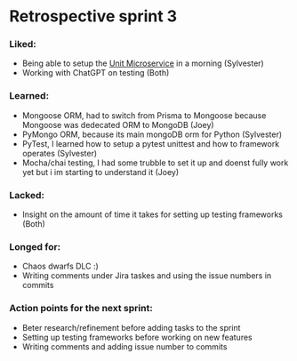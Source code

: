 # Retrospective sprint 3
### Liked:
  - Being able to setup the [Unit Microservice](https://joeyremmers.atlassian.net/browse/TOT-33) in a morning (Sylvester)
  - Working with ChatGPT on testing (Both)
### Learned:
  - Mongoose ORM, had to switch from Prisma to Mongoose because Mongoose was dedecated ORM to MongoDB (Joey)
  - PyMongo ORM, because its main mongoDB orm for Python (Sylvester)
  - PyTest, I learned how to setup a pytest unittest and how to framework operates (Sylvester)
  - Mocha/chai testing, I had some trubble to set it up and doenst fully work yet but i im starting to understand it (Joey)
### Lacked:
  - Insight on the amount of time it takes for setting up testing frameworks (Both)
### Longed for:
  - Chaos dwarfs DLC :)
  - Writing comments under Jira taskes and using the issue numbers in commits
### Action points for the next sprint:
  - Beter research/refinement before adding tasks to the sprint
  - Setting up testing frameworks before working on new features
  - Writing comments and adding issue number to commits
